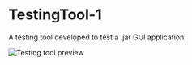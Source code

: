 # TestingTool-1
A testing tool developed to test a .jar GUI application

![Testing tool preview](http://awadyehya.github.io/img/Projects/git/TestingTool1.gif)
